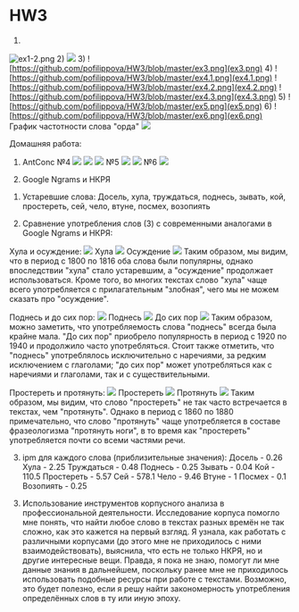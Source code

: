 # HW3
1)
![ex1-2.png](ex1-2.png)
2)
![](ex1-2.png)
3)
![https://github.com/pofilippova/HW3/blob/master/ex3.png](ex3.png)
4)
![https://github.com/pofilippova/HW3/blob/master/ex4.1.png](ex4.1.png)
![https://github.com/pofilippova/HW3/blob/master/ex4.2.png](ex4.2.png)
![https://github.com/pofilippova/HW3/blob/master/ex4.3.png](ex4.3.png)
5)
![https://github.com/pofilippova/HW3/blob/master/ex5.png](ex5.png)
6)
![https://github.com/pofilippova/HW3/blob/master/ex6.png](ex6.png)
График частотности слова "орда"
![](picture.PNG)

Домашняя работа:
1. AntConc
№4
![](hw_ex4.1.png)
![](hw_ex4.2.png)
![](hw_ex4.3.png)
№5
![](hw_ex5.png)
![](hw_ex5.1.png)
№6
![](hw_ex6.png)

2. Google Ngrams и НКРЯ 
1) Устаревшие слова:
Досель, хула, труждаться, поднесь, зывать, кой, простереть, сей, чело, втуне, посмех, возопиять

2) Сравнение употребления слов (3) с современными аналогами в Google Ngrams и НКРЯ:

Хула и осуждение:
![](ngrams1.PNG)
Хула ![](NKRA1.1.PNG)
Осуждение ![](NKRA1.2.PNG)
Таким образом, мы видим, что в период с 1800 по 1816 оба слова были популярны, однако впоследствии "хула" стало устаревшим, а "осуждение" продолжает использоваться. Кроме того, во многих текстах слово "хула" чаще всего употребляется с прилагательным "злобная", чего мы не можем сказать про "осуждение".

Поднесь и до сих пор:
![](ngrams2.PNG)
Поднесь ![](NKRA2.1.PNG)
До сих пор ![](NKRA2.2.PNG)
Таким образом, можно заметить, что употребляемость слова "поднесь" всегда была крайне мала. "До сих пор" приобрело популярность в период с 1920 по 1940 и продолжило часто употребляться. Стоит также отметить, что "поднесь" употреблялось исключительно с наречиями, за редким исключением с глаголами; "до сих пор" может употребляться как с наречиями и глаголами, так и с существительными.

Простереть и протянуть:
![](ngrams3.PNG)
Простереть ![](NKRA3.1.PNG)
Протянуть ![](NKRA3.2.PNG)
Таким образом, мы видим, что слово "простереть" не так часто встречается в текстах, чем "протянуть". Однако в период с 1860 по 1880 примечательно, что слово "протянуть" чаще употребляется в составе фразеологизма "протянуть ноги", в то время как "простереть" употребляется почти со всеми частями речи.

3) ipm для каждого слова (приблизительные значения):
Досель - 0.26
Хула - 2.25
Труждаться - 0.48
Поднесь - 0.25
Зывать - 0.04
Кой - 110.5
Простереть - 5.57
Сей - 578.1
Чело - 9.46
Втуне - 1
Посмех - 0.1
Возопиять - 0.25

3. Использование инструментов корпусного анализа в профессиональной деятельности.
Исследование корпуса помогло мне понять, что найти любое слово в текстах разных времён не так сложно, как это кажется на первый взгляд. Я узнала, как работать с различными корпусами (до этого мне не приходилось с ними взаимодействовать), выяснила, что есть не только НКРЯ, но и другие интересные вещи. Правда, я пока не знаю, помогут ли мне данные знания в дальнейшем, поскольку ранее мне не приходилось использовать подобные ресурсы при работе с текстами. Возможно, это будет полезно, если я решу найти закономерность употребления определённых слов в ту или иную эпоху.
